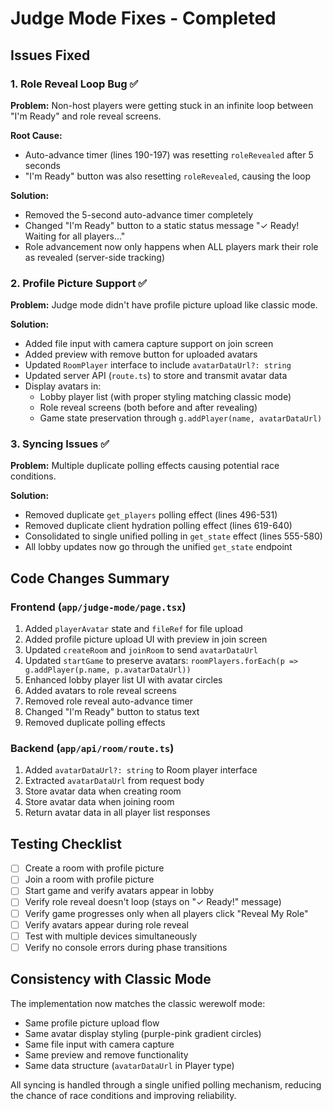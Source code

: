 # Judge Mode Fixes - Completed

## Issues Fixed

### 1. Role Reveal Loop Bug ✅
**Problem:** Non-host players were getting stuck in an infinite loop between "I'm Ready" and role reveal screens.

**Root Cause:** 
- Auto-advance timer (lines 190-197) was resetting `roleRevealed` after 5 seconds
- "I'm Ready" button was also resetting `roleRevealed`, causing the loop

**Solution:**
- Removed the 5-second auto-advance timer completely
- Changed "I'm Ready" button to a static status message "✓ Ready! Waiting for all players..."
- Role advancement now only happens when ALL players mark their role as revealed (server-side tracking)

### 2. Profile Picture Support ✅
**Problem:** Judge mode didn't have profile picture upload like classic mode.

**Solution:**
- Added file input with camera capture support on join screen
- Added preview with remove button for uploaded avatars
- Updated `RoomPlayer` interface to include `avatarDataUrl?: string`
- Updated server API (`route.ts`) to store and transmit avatar data
- Display avatars in:
  - Lobby player list (with proper styling matching classic mode)
  - Role reveal screens (both before and after revealing)
  - Game state preservation through `g.addPlayer(name, avatarDataUrl)`

### 3. Syncing Issues ✅
**Problem:** Multiple duplicate polling effects causing potential race conditions.

**Solution:**
- Removed duplicate `get_players` polling effect (lines 496-531)
- Removed duplicate client hydration polling effect (lines 619-640)
- Consolidated to single unified polling in `get_state` effect (lines 555-580)
- All lobby updates now go through the unified `get_state` endpoint

## Code Changes Summary

### Frontend (`app/judge-mode/page.tsx`)
1. Added `playerAvatar` state and `fileRef` for file upload
2. Added profile picture upload UI with preview in join screen
3. Updated `createRoom` and `joinRoom` to send `avatarDataUrl`
4. Updated `startGame` to preserve avatars: `roomPlayers.forEach(p => g.addPlayer(p.name, p.avatarDataUrl))`
5. Enhanced lobby player list UI with avatar circles
6. Added avatars to role reveal screens
7. Removed role reveal auto-advance timer
8. Changed "I'm Ready" button to status text
9. Removed duplicate polling effects

### Backend (`app/api/room/route.ts`)
1. Added `avatarDataUrl?: string` to Room player interface
2. Extracted `avatarDataUrl` from request body
3. Store avatar data when creating room
4. Store avatar data when joining room
5. Return avatar data in all player list responses

## Testing Checklist

- [ ] Create a room with profile picture
- [ ] Join a room with profile picture
- [ ] Start game and verify avatars appear in lobby
- [ ] Verify role reveal doesn't loop (stays on "✓ Ready!" message)
- [ ] Verify game progresses only when all players click "Reveal My Role"
- [ ] Verify avatars appear during role reveal
- [ ] Test with multiple devices simultaneously
- [ ] Verify no console errors during phase transitions

## Consistency with Classic Mode

The implementation now matches the classic werewolf mode:
- Same profile picture upload flow
- Same avatar display styling (purple-pink gradient circles)
- Same file input with camera capture
- Same preview and remove functionality
- Same data structure (`avatarDataUrl` in Player type)

All syncing is handled through a single unified polling mechanism, reducing the chance of race conditions and improving reliability.
